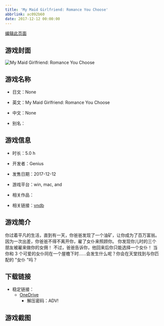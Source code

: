 ```yaml
---
title: 'My Maid Girlfriend: Romance You Choose'
abbrlink: ac092b60
date: 2017-12-12 00:00:00
---
```

[编辑此页面](https://github.com/ACG-3/ADV3-source/blob/main/source/_posts/games/My%20Maid%20Girlfriend%20Romance%20You%20Choose.md)

## 游戏封面

![My Maid Girlfriend: Romance You Choose](https://pan.timero.xyz/d/onedrive/img_lib_001/My%20Maid%20Girlfriend%20Romance%20You%20Choose_cover.avif)


## 游戏名称

- 日文：None
- 英文：My Maid Girlfriend: Romance You Choose
- 中文：None

- 别名：


## 游戏信息

- 时长：5.0 h
- 开发者：Genius
- 发售日期：2017-12-12
- 游戏平台：win, mac, and
- 相关作品：

- 相关链接：[vndb](https://vndb.org/v22661)


## 游戏简介

你过着平凡的生活，直到有一天，你爸爸发现了一个油矿，让你成为了百万富翁。因为一次出差，你爸爸不得不离开你，雇了女仆来照顾你。
你发现你儿时的三个朋友被雇来做你的女佣！
不过，爸爸告诉你，他回来后你只能选择一个女仆！
当你和 3 个可爱的女仆同在一个屋檐下时......会发生什么呢？你会在天堂找到与你匹配的 "女仆 "吗？


## 下载链接

- 稳定链接：
    - [OneDrive](https://pan.timero.xyz/onedrive/adv_lib_001/My%20Maid%20Girlfriend%20Romance%20You%20Choose)
        - 解压密码：ADV!



## 游戏截图


